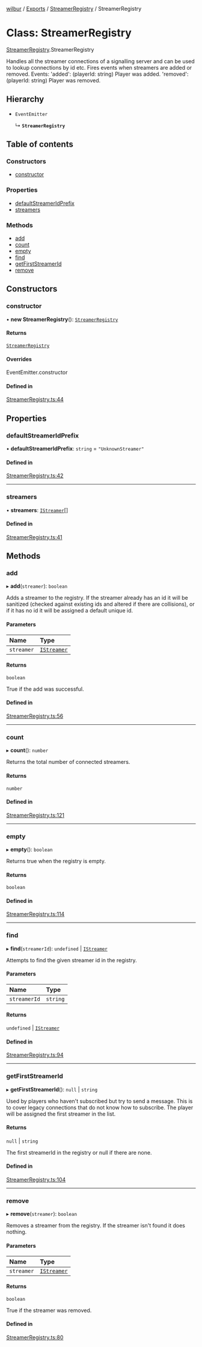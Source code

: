 [wilbur](../README.md) / [Exports](../modules.md) / [StreamerRegistry](../modules/StreamerRegistry.md) / StreamerRegistry

# Class: StreamerRegistry

[StreamerRegistry](../modules/StreamerRegistry.md).StreamerRegistry

Handles all the streamer connections of a signalling server and
can be used to lookup connections by id etc.
Fires events when streamers are added or removed.
Events:
  'added': (playerId: string) Player was added.
  'removed': (playerId: string) Player was removed.

## Hierarchy

- `EventEmitter`

  ↳ **`StreamerRegistry`**

## Table of contents

### Constructors

- [constructor](StreamerRegistry.StreamerRegistry.md#constructor)

### Properties

- [defaultStreamerIdPrefix](StreamerRegistry.StreamerRegistry.md#defaultstreameridprefix)
- [streamers](StreamerRegistry.StreamerRegistry.md#streamers)

### Methods

- [add](StreamerRegistry.StreamerRegistry.md#add)
- [count](StreamerRegistry.StreamerRegistry.md#count)
- [empty](StreamerRegistry.StreamerRegistry.md#empty)
- [find](StreamerRegistry.StreamerRegistry.md#find)
- [getFirstStreamerId](StreamerRegistry.StreamerRegistry.md#getfirststreamerid)
- [remove](StreamerRegistry.StreamerRegistry.md#remove)

## Constructors

### constructor

• **new StreamerRegistry**(): [`StreamerRegistry`](StreamerRegistry.StreamerRegistry.md)

#### Returns

[`StreamerRegistry`](StreamerRegistry.StreamerRegistry.md)

#### Overrides

EventEmitter.constructor

#### Defined in

[StreamerRegistry.ts:44](https://github.com/mcottontensor/PixelStreamingInfrastructure/blob/32068e1/new_cirrus/src/StreamerRegistry.ts#L44)

## Properties

### defaultStreamerIdPrefix

• **defaultStreamerIdPrefix**: `string` = `"UnknownStreamer"`

#### Defined in

[StreamerRegistry.ts:42](https://github.com/mcottontensor/PixelStreamingInfrastructure/blob/32068e1/new_cirrus/src/StreamerRegistry.ts#L42)

___

### streamers

• **streamers**: [`IStreamer`](../interfaces/StreamerRegistry.IStreamer.md)[]

#### Defined in

[StreamerRegistry.ts:41](https://github.com/mcottontensor/PixelStreamingInfrastructure/blob/32068e1/new_cirrus/src/StreamerRegistry.ts#L41)

## Methods

### add

▸ **add**(`streamer`): `boolean`

Adds a streamer to the registry. If the streamer already has an id
it will be sanitized (checked against existing ids and altered if
there are collisions), or if it has no id it will be assigned a
default unique id.

#### Parameters

| Name | Type |
| :------ | :------ |
| `streamer` | [`IStreamer`](../interfaces/StreamerRegistry.IStreamer.md) |

#### Returns

`boolean`

True if the add was successful.

#### Defined in

[StreamerRegistry.ts:56](https://github.com/mcottontensor/PixelStreamingInfrastructure/blob/32068e1/new_cirrus/src/StreamerRegistry.ts#L56)

___

### count

▸ **count**(): `number`

Returns the total number of connected streamers.

#### Returns

`number`

#### Defined in

[StreamerRegistry.ts:121](https://github.com/mcottontensor/PixelStreamingInfrastructure/blob/32068e1/new_cirrus/src/StreamerRegistry.ts#L121)

___

### empty

▸ **empty**(): `boolean`

Returns true when the registry is empty.

#### Returns

`boolean`

#### Defined in

[StreamerRegistry.ts:114](https://github.com/mcottontensor/PixelStreamingInfrastructure/blob/32068e1/new_cirrus/src/StreamerRegistry.ts#L114)

___

### find

▸ **find**(`streamerId`): `undefined` \| [`IStreamer`](../interfaces/StreamerRegistry.IStreamer.md)

Attempts to find the given streamer id in the registry.

#### Parameters

| Name | Type |
| :------ | :------ |
| `streamerId` | `string` |

#### Returns

`undefined` \| [`IStreamer`](../interfaces/StreamerRegistry.IStreamer.md)

#### Defined in

[StreamerRegistry.ts:94](https://github.com/mcottontensor/PixelStreamingInfrastructure/blob/32068e1/new_cirrus/src/StreamerRegistry.ts#L94)

___

### getFirstStreamerId

▸ **getFirstStreamerId**(): ``null`` \| `string`

Used by players who haven't subscribed but try to send a message.
This is to cover legacy connections that do not know how to subscribe.
The player will be assigned the first streamer in the list.

#### Returns

``null`` \| `string`

The first streamerId in the registry or null if there are none.

#### Defined in

[StreamerRegistry.ts:104](https://github.com/mcottontensor/PixelStreamingInfrastructure/blob/32068e1/new_cirrus/src/StreamerRegistry.ts#L104)

___

### remove

▸ **remove**(`streamer`): `boolean`

Removes a streamer from the registry. If the streamer isn't found
it does nothing.

#### Parameters

| Name | Type |
| :------ | :------ |
| `streamer` | [`IStreamer`](../interfaces/StreamerRegistry.IStreamer.md) |

#### Returns

`boolean`

True if the streamer was removed.

#### Defined in

[StreamerRegistry.ts:80](https://github.com/mcottontensor/PixelStreamingInfrastructure/blob/32068e1/new_cirrus/src/StreamerRegistry.ts#L80)
